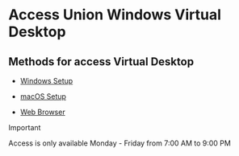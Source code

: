 # Access Union Windows Virtual Desktop
## Methods for access Virtual Desktop

- [Windows Setup](Windows/)

- [macOS Setup](macOS/Readme.md)

- [Web Browser](Browser/Readme.md)

> [!IMPORTANT]
> Access is only available Monday - Friday from 7:00 AM to 9:00 PM

